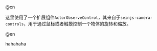 @cn

这里使用了一个扩展组件`ActorObserveControl`，其来自于`seinjs-camera-controls`，用于通过鼠标或者触摸控制一个物体的旋转和缩放。

@en

hahahaha
